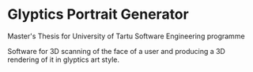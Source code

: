 # Glyptics Portrait Generator

Master's Thesis for University of Tartu Software Engineering programme

Software for 3D scanning of the face of a user and producing a 3D rendering of it in glyptics art style.
